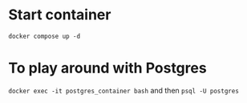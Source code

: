 # Start container
`docker compose up -d`

# To play around with Postgres
`docker exec -it postgres_container bash` and then `psql -U postgres`
